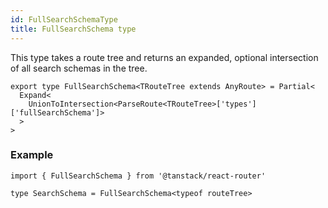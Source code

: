 ```yaml
---
id: FullSearchSchemaType
title: FullSearchSchema type
---
```


This type takes a route tree and returns an expanded, optional intersection of all search schemas in the tree.

```tsx
export type FullSearchSchema<TRouteTree extends AnyRoute> = Partial<
  Expand<
    UnionToIntersection<ParseRoute<TRouteTree>['types']['fullSearchSchema']>
  >
>
```

### Example

```tsx
import { FullSearchSchema } from '@tanstack/react-router'

type SearchSchema = FullSearchSchema<typeof routeTree>
```

